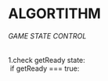 # ALGORTITHM

###### GAME STATE CONTROL

1.check getReady state:<br>
&nbsp;if getReady === true:
        